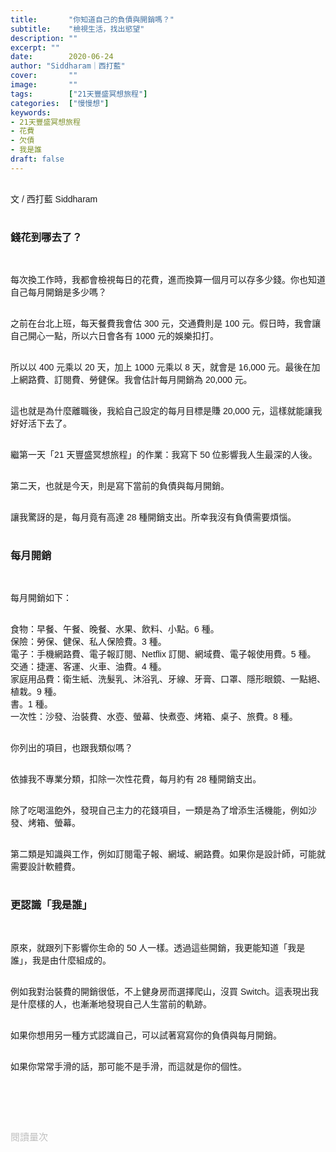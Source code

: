 ```yaml
---
title:       "你知道自己的負債與開銷嗎？"
subtitle:    "檢視生活，找出慾望"
description: ""
excerpt: ""
date:        2020-06-24
author: "Siddharam｜西打藍"
cover:       ""
image:       ""
tags:        ["21天豐盛冥想旅程"]
categories:  ["慢慢想"]
keywords:
- 21天豐盛冥想旅程
- 花費
- 欠債
- 我是誰
draft: false
---
```


<article style="font-family: 'Noto Sans TC', '微軟正黑體', sans-serif; font-weight: 300;">

<br>文 / 西打藍 Siddharam<br><br>

<h3 class="article-h1-color">錢花到哪去了？</h3><br>

每次換工作時，我都會檢視每日的花費，進而換算一個月可以存多少錢。你也知道自己每月開銷是多少嗎？<br><br>

之前在台北上班，每天餐費我會估 300 元，交通費則是 100 元。假日時，我會讓自己開心一點，所以六日會各有 1000 元的娛樂扣打。<br><br>

所以以 400 元乘以 20 天，加上 1000 元乘以 8 天，就會是 16,000 元。最後在加上網路費、訂閱費、勞健保。我會估計每月開銷為 20,000 元。<br><br>

這也就是為什麼離職後，我給自己設定的每月目標是賺 20,000 元，這樣就能讓我好好活下去了。<br><br>

繼第一天「21 天豐盛冥想旅程」的作業：我寫下 50 位影響我人生最深的人後。<br><br>

第二天，也就是今天，則是寫下當前的負債與每月開銷。<br><br>

讓我驚訝的是，每月竟有高達 28 種開銷支出。所幸我沒有負債需要煩惱。<br><br>


<h3 class="article-h1-color">每月開銷</h3><br>

每月開銷如下：<br><br>

食物：早餐、午餐、晚餐、水果、飲料、小點。6 種。<br>
保險：勞保、健保、私人保險費。3 種。<br>
電子：手機網路費、電子報訂閱、Netflix 訂閱、網域費、電子報使用費。5 種。<br>
交通：捷運、客運、火車、油費。4 種。<br>
家庭用品費：衛生紙、洗髮乳、沐浴乳、牙線、牙膏、口罩、隱形眼鏡、一點絕、植栽。9 種。<br>
書。1 種。<br>
一次性：沙發、治裝費、水壺、螢幕、快煮壺、烤箱、桌子、旅費。8 種。<br><br>

你列出的項目，也跟我類似嗎？<br><br>

依據我不專業分類，扣除一次性花費，每月約有 28 種開銷支出。<br><br>

除了吃喝溫飽外，發現自己主力的花錢項目，一類是為了增添生活機能，例如沙發、烤箱、螢幕。<br><br>

第二類是知識與工作，例如訂閱電子報、網域、網路費。如果你是設計師，可能就需要設計軟體費。<br><br>

<h3 class="article-h1-color">更認識「我是誰」</h3><br>

原來，就跟列下影響你生命的 50 人一樣。透過這些開銷，我更能知道「我是誰」，我是由什麼組成的。<br><br>

例如我對治裝費的開銷很低，不上健身房而選擇爬山，沒買 Switch。這表現出我是什麼樣的人，也漸漸地發現自己人生當前的軌跡。<br><br>

如果你想用另一種方式認識自己，可以試著寫寫你的負債與每月開銷。<br><br>

如果你常常手滑的話，那可能不是手滑，而這就是你的個性。<br><br>


<br><br><br>

</article>

<div style="color: #bfbfbf; font-size: 15px;" id="busuanzi_container_page_pv">
  閱讀量<span id="busuanzi_value_page_pv"></span>次
</div>

<script src="../../js/post.js"></script>




